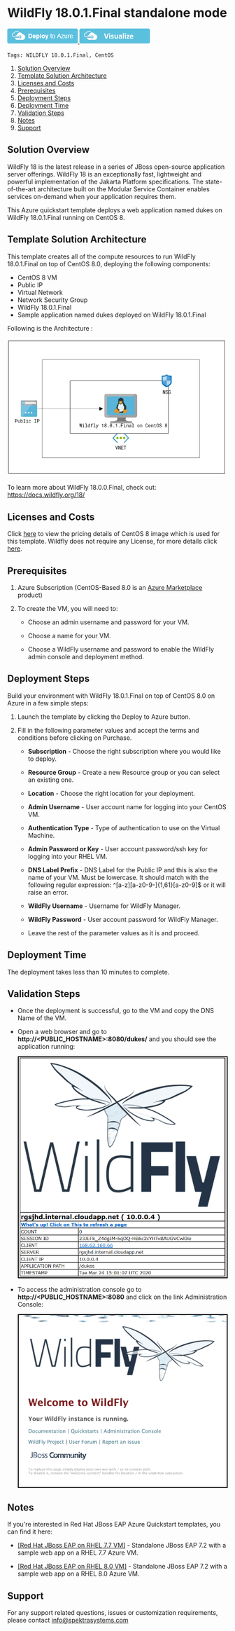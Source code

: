 # WildFly 18.0.1.Final standalone mode
<a href="https://portal.azure.com/#create/Microsoft.Template/uri/https%3A%2F%2Fraw.githubusercontent.com%2FAzure%2Fazure-quickstart-templates%2Fmaster%2Fwildfly-standalone-centos8%2Fazuredeploy.json" target="_blank">
    <img src="https://raw.githubusercontent.com/Azure/azure-quickstart-templates/master/1-CONTRIBUTION-GUIDE/images/deploytoazure.png"/>
</a>
<a href="http://armviz.io/#/?load=https%3A%2F%2Fraw.githubusercontent.com%2FAzure%2Fazure-quickstart-templates%2Fmaster%2Fwildfly-standalone-centos8%2Fazuredeploy.json" target="_blank">
    <img src="https://raw.githubusercontent.com/Azure/azure-quickstart-templates/master/1-CONTRIBUTION-GUIDE/images/visualizebutton.png"/>
</a>

`Tags: WILDFLY 18.0.1.Final, CentOS`

<!-- TOC -->

1. [Solution Overview ](#solution-overview)
2. [Template Solution Architecture ](#template-solution-architecture)
3. [Licenses and Costs ](#licenses-and-costs)
4. [Prerequisites](#prerequisites)
5. [Deployment Steps](#deployment-steps)
6. [Deployment Time](#deployment-time)
7. [Validation Steps](#validation-steps)
8. [Notes](#notes)
8. [Support](#support)

<!-- /TOC -->

## Solution Overview
WildFly 18 is the latest release in a series of JBoss open-source application server offerings. WildFly 18 is an exceptionally fast, lightweight and powerful implementation of the Jakarta Platform specifications. The state-of-the-art architecture built on the Modular Service Container enables services on-demand when your application requires them.

This Azure quickstart template deploys a web application named dukes on WildFly 18.0.1.Final running on CentOS 8.

## Template Solution Architecture 

This template creates all of the compute resources to run WildFly 18.0.1.Final on top of CentOS 8.0, deploying the following components:

- CentOS 8 VM 
- Public IP 
- Virtual Network 
- Network Security Group 
- WildFly 18.0.1.Final
- Sample application named dukes deployed on WildFly 18.0.1.Final

Following is the Architecture :

![alt text](images/wildfly-arch.png)

To learn more about WildFly 18.0.0.Final, check out:
https://docs.wildfly.org/18/

## Licenses and Costs 

Click [here](https://azure.microsoft.com/en-us/pricing/details/virtual-machines/linux/#linux) to view the pricing details of CentOS 8 image which is used for this template. Wildfly does not require any License, for more details click [here](https://www.wildfly.org/).

## Prerequisites 

1. Azure Subscription (CentOS-Based 8.0 is an [Azure Marketplace](https://azuremarketplace.microsoft.com/en-us/marketplace/apps/openlogic.centos?tab=Overview) product)

2. To create the VM, you will need to:

    - Choose an admin username and password for your VM.  

    - Choose a name for your VM. 

    - Choose a WildFly username and password to enable the WildFly admin console and deployment method.

## Deployment Steps  

Build your environment with WildFly 18.0.1.Final on top of CentOS 8.0 on Azure in a few simple steps:  
1. Launch the template by clicking the Deploy to Azure button.  
2. Fill in the following parameter values and accept the terms and conditions before clicking on Purchase.

    - **Subscription** - Choose the right subscription where you would like to deploy.

    - **Resource Group** - Create a new Resource group or you can select an existing one.

    - **Location** - Choose the right location for your deployment.

    - **Admin Username** - User account name for logging into your CentOS VM.

    - **Authentication Type** - Type of authentication to use on the Virtual Machine.

    - **Admin Password or Key** - User account password/ssh key for logging into your RHEL VM.

    - **DNS Label Prefix** - DNS Label for the Public IP and this is also the name of your VM. Must be lowercase. It should match with the following regular expression: ^[a-z][a-z0-9-]{1,61}[a-z0-9]$ or it will raise an error.

    - **WildFly Username** - Username for WildFly Manager.

    - **WildFly Password** - User account password for WildFly Manager.

    - Leave the rest of the parameter values as it is and proceed.

## Deployment Time 

The deployment takes less than 10 minutes to complete.

## Validation Steps

- Once the deployment is successful, go to the VM and copy the DNS Name of the VM.
- Open a web browser and go to **http://<PUBLIC_HOSTNAME>:8080/dukes/** and you should see the application running:

  ![alt text](images/app.png)

- To access the administration console go to **http://<PUBLIC_HOSTNAME>:8080** and click on the link Administration Console:

  ![alt text](images/wildfly-console.png)

## Notes

If you're interested in Red Hat JBoss EAP Azure Quickstart templates, you can find it here:

*  <a href="https://github.com/Azure/azure-quickstart-templates/tree/master/jboss-eap-standalone-rhel7" target="_blank"> [Red Hat JBoss EAP on RHEL 7.7 VM]</a> - Standalone JBoss EAP 7.2 with a sample web app on a RHEL 7.7 Azure VM.

*  <a href="https://github.com/Azure/azure-quickstart-templates/tree/master/jboss-eap-standalone-rhel8" target="_blank"> [Red Hat JBoss EAP on RHEL 8.0 VM]</a> - Standalone JBoss EAP 7.2 with a sample web app on a RHEL 8.0 Azure VM.

## Support 

For any support related questions, issues or customization requirements, please contact info@spektrasystems.com
